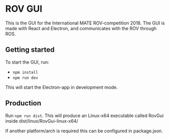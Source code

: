 # ROV GUI
This is the GUI for the International MATE ROV-competition 2018.
The GUI is made with React and Electron, and communicates with the ROV through ROS.

## Getting started
To start the GUI, run:
* `npm install`
* `npm run dev`

This will start the Electron-app in development mode.

## Production
Run `npm run dist`.
This will produce an Linux-x64 executable called RovGui inside dist/linux/RovGui-linux-x64/

If another platform/arch is required this can be configured in package.json.